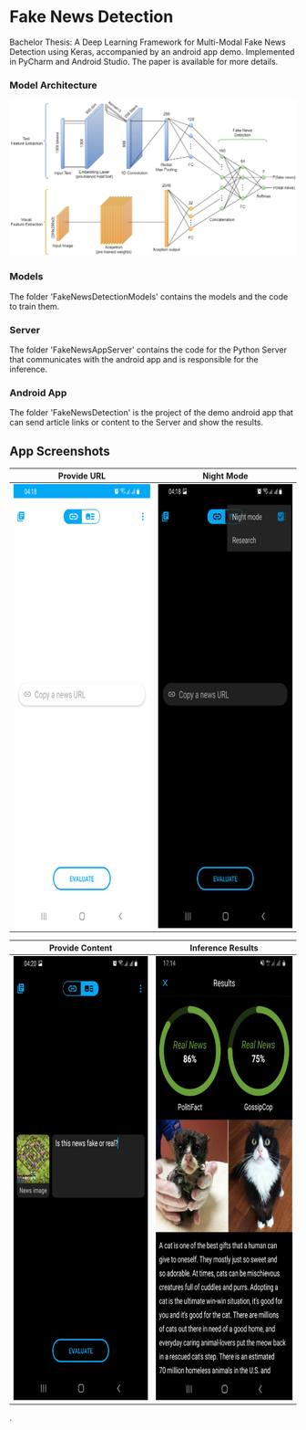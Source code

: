 # Fake News Detection
Bachelor Thesis: A Deep Learning Framework for Multi-Modal Fake News Detection using Keras, accompanied by an android app demo. Implemented in PyCharm and Android Studio.
The paper is available for more details.

### Model Architecture
<img src="./model.png">

### Models
The folder 'FakeNewsDetectionModels' contains the models and the code to train them.

### Server
The folder 'FakeNewsAppServer' contains the code for the Python Server that communicates with the android app and is responsible for the inference.

### Android App
The folder 'FakeNewsDetection' is the project of the demo android app that can send article links or content to the Server and show the results.

## App Screenshots
Provide URL            |  Night Mode
:-------------------------:|:-------------------------:
<img src="./scr1.jpg"  width="350" height="778"> | <img src="/scr2.jpg"  width="350" height="778"/>

Provide Content        | Inference Results
:-------------------------:|:-------------------------:
<img src="/scr3.jpg"  width="350" height="778"/>  |  <img src="/scr4.jpg"  width="350" height="778"/> 
.
